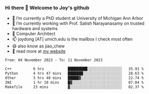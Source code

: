 ### Hi there 👋 Welcome to Joy's github

- 🔭 I’m currently a PhD student at University of Michigan Ann Arbor
- 🌱 I’m currently working with Prof. Satish Narayanasamy on trusted hardware and systems
- 👯 Computer Architect
- 📫 joydong [AT] umich.edu is the mailbox I check most often
- 😄 also know as jiao_chew
- 💬 read more at [my website](https://joydddd.github.io/)
<!--START_SECTION:waka-->

```txt
From: 04 November 2023 - To: 11 November 2023

C++          6 hrs           █████████░░░░░░░░░░░░░░░░   35.91 %
Python       4 hrs 47 mins   ███████░░░░░░░░░░░░░░░░░░   28.63 %
Other        3 hrs 48 mins   █████▓░░░░░░░░░░░░░░░░░░░   22.74 %
INI          1 hr 10 mins    █▓░░░░░░░░░░░░░░░░░░░░░░░   07.04 %
Makefile     23 mins         ▓░░░░░░░░░░░░░░░░░░░░░░░░   02.37 %
```

<!--END_SECTION:waka-->
